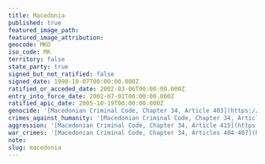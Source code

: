 ```yaml
---
title: Macedonia
published: true
featured_image_path:
featured_image_attribution:
geocode: MKD
iso_code: MK
territory: false
state_party: true
signed_but_not_ratified: false
signed_date: 1998-10-07T00:00:00.000Z
ratified_or_acceded_date: 2002-03-06T00:00:00.000Z
entry_into_force_date: 2002-07-01T00:00:00.000Z
ratified_apic_date: 2005-10-19T00:00:00.000Z
genocide: '[Macedonian Criminal Code, Chapter 34, Article 403](https://iccdb.hrlc.net/data/doc/384/keyword/46/)'
crimes_against_humanity: '[Macedonian Criminal Code, Chapter 34, Articles 403a](https://iccdb.hrlc.net/data/doc/384/keyword/13/)'
aggression: '[Macedonian Criminal Code, Chapter 34, Article 415](https://iccdb.hrlc.net/data/doc/384/keyword/1/)'
war_crimes: '[Macedonian Criminal Code, Chapter 34, Articles 404-407](https://iccdb.hrlc.net/data/doc/384/keyword/145/)'
note:
slug: macedonia
---
```



